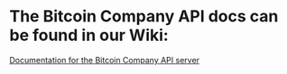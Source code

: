 # The Bitcoin Company API docs can be found in our Wiki:
[Documentation for the Bitcoin Company API server](https://github.com/The-Bitcoin-Company/api-docs/wiki)
